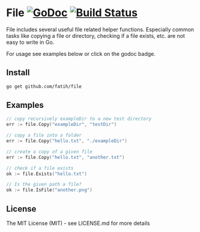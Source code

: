 # File [![GoDoc](https://godoc.org/github.com/fatih/file?status.png)](http://godoc.org/github.com/fatih/file) [![Build Status](https://travis-ci.org/fatih/file.png)](https://travis-ci.org/fatih/file)

File includes several useful file related helper functions. Especially common
tasks like copying a file or directory, checking if a file exists, etc. are
not easy to write in Go.

For usage see examples below or click on the godoc badge.

## Install

```bash
go get github.com/fatih/file
```

## Examples

```go
// copy recursively exampleDir to a new test directory
err := file.Copy("exampleDir", "testDir")

// copy a file into a folder
err := file.Copy("hello.txt", "./exampleDir")

// create a copy of a given file
err := file.Copy("hello.txt", "another.txt")

// check if a file exists
ok := file.Exists("hello.txt")

// Is the given path a file?
ok := file.IsFile("another.png")

```

## License

The MIT License (MIT) - see LICENSE.md for more details
